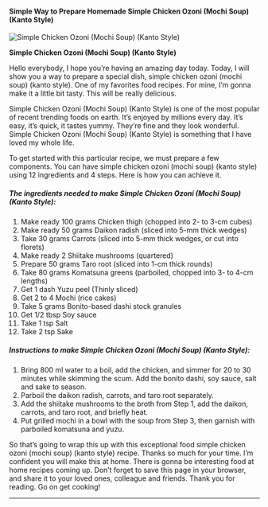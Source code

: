            

#### Simple Way to Prepare Homemade Simple Chicken Ozoni (Mochi Soup) (Kanto Style)

![Simple Chicken Ozoni (Mochi Soup) (Kanto Style)](https://img-global.cpcdn.com/recipes/5553194470998016/751x532cq70/simple-chicken-ozoni-mochi-soup-kanto-style-recipe-main-photo.jpg)

**Simple Chicken Ozoni (Mochi Soup) (Kanto Style)**

Hello everybody, I hope you’re having an amazing day today. Today, I will show you a way to prepare a special dish, simple chicken ozoni (mochi soup) (kanto style). One of my favorites food recipes. For mine, I’m gonna make it a little bit tasty. This will be really delicious.

Simple Chicken Ozoni (Mochi Soup) (Kanto Style) is one of the most popular of recent trending foods on earth. It’s enjoyed by millions every day. It’s easy, it’s quick, it tastes yummy. They’re fine and they look wonderful. Simple Chicken Ozoni (Mochi Soup) (Kanto Style) is something that I have loved my whole life.

To get started with this particular recipe, we must prepare a few components. You can have simple chicken ozoni (mochi soup) (kanto style) using 12 ingredients and 4 steps. Here is how you can achieve it.

##### The ingredients needed to make Simple Chicken Ozoni (Mochi Soup) (Kanto Style):

1.  Make ready 100 grams Chicken thigh (chopped into 2- to 3-cm cubes)
2.  Make ready 50 grams Daikon radish (sliced into 5-mm thick wedges)
3.  Take 30 grams Carrots (sliced into 5-mm thick wedges, or cut into florets)
4.  Make ready 2 Shiitake mushrooms (quartered)
5.  Prepare 50 grams Taro root (sliced into 1-cm thick rounds)
6.  Take 80 grams Komatsuna greens (parboiled, chopped into 3- to 4-cm lengths)
7.  Get 1 dash Yuzu peel (Thinly sliced)
8.  Get 2 to 4 Mochi (rice cakes)
9.  Take 5 grams Bonito-based dashi stock granules
10.  Get 1/2 tbsp Soy sauce
11.  Take 1 tsp Salt
12.  Take 2 tsp Sake

##### Instructions to make Simple Chicken Ozoni (Mochi Soup) (Kanto Style):

1.  Bring 800 ml water to a boil, add the chicken, and simmer for 20 to 30 minutes while skimming the scum. Add the bonito dashi, soy sauce, salt and sake to season.
2.  Parboil the daikon radish, carrots, and taro root separately.
3.  Add the shiitake mushrooms to the broth from Step 1, add the daikon, carrots, and taro root, and briefly heat.
4.  Put grilled mochi in a bowl with the soup from Step 3, then garnish with parboiled komatsuna and yuzu.

So that’s going to wrap this up with this exceptional food simple chicken ozoni (mochi soup) (kanto style) recipe. Thanks so much for your time. I’m confident you will make this at home. There is gonna be interesting food at home recipes coming up. Don’t forget to save this page in your browser, and share it to your loved ones, colleague and friends. Thank you for reading. Go on get cooking!

* * *